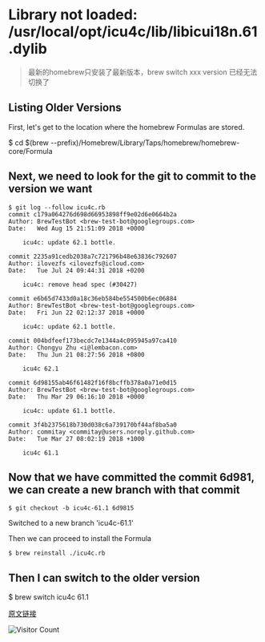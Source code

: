 # Library not loaded: /usr/local/opt/icu4c/lib/libicui18n.61.dylib
> 最新的homebrew只安装了最新版本，brew switch xxx version  已经无法切换了


## Listing Older Versions

First, let's get to the location where the homebrew Formulas are stored.


$ cd $(brew --prefix)/Homebrew/Library/Taps/homebrew/homebrew-core/Formula


## Next, we need to look for the git to commit to the version we want

```
$ git log --follow icu4c.rb
commit c179a064276d698d66953898ff9e02d6e0664b2a
Author: BrewTestBot <brew-test-bot@googlegroups.com>
Date:   Wed Aug 15 21:51:09 2018 +0000

    icu4c: update 62.1 bottle.

commit 2235a91cedb2038a7c721796b48e63836c792607
Author: ilovezfs <ilovezfs@icloud.com>
Date:   Tue Jul 24 09:44:31 2018 +0200

    icu4c: remove head spec (#30427)

commit e6b65d7433d0a18c36eb584be554500b6ec06884
Author: BrewTestBot <brew-test-bot@googlegroups.com>
Date:   Fri Jun 22 02:12:37 2018 +0000

    icu4c: update 62.1 bottle.

commit 004bdfeef173becdc7e1344a4c095945a97ca410
Author: Chongyu Zhu <i@lembacon.com>
Date:   Thu Jun 21 08:27:56 2018 +0800

    icu4c 62.1

commit 6d98155ab46f61482f16f8bcffb378a0a71e0d15
Author: BrewTestBot <brew-test-bot@googlegroups.com>
Date:   Thu Mar 29 06:16:10 2018 +0000

    icu4c: update 61.1 bottle.

commit 3f4b2375618b730d038c6a739170bf44af8ba5a0
Author: commitay <commitay@users.noreply.github.com>
Date:   Tue Mar 27 08:02:19 2018 +1000

    icu4c 61.1
```


## Now that we have committed the commit 6d981, we can create a new branch with that commit

```
$ git checkout -b icu4c-61.1 6d9815
```
Switched to a new branch 'icu4c-61.1'

Then we can proceed to install the Formula

```
$ brew reinstall ./icu4c.rb
```

## Then I can switch to the older version


$ brew switch icu4c 61.1

[原文链接](https://gist.github.com/sawant/6ea10e45de7d09e966a1dc6afea3bffb)

![Visitor Count](https://profile-counter.glitch.me/liuyibao/count.svg)